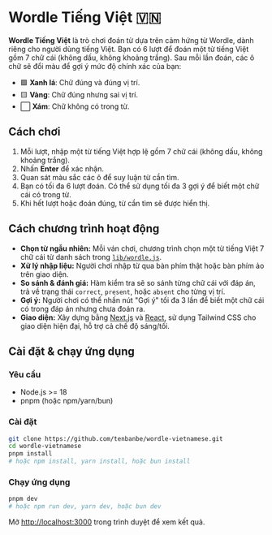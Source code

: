 # Wordle Tiếng Việt 🇻🇳

**Wordle Tiếng Việt** là trò chơi đoán từ dựa trên cảm hứng từ Wordle, dành riêng cho người dùng tiếng Việt. Bạn có 6 lượt để đoán một từ tiếng Việt gồm 7 chữ cái (không dấu, không khoảng trắng). Sau mỗi lần đoán, các ô chữ sẽ đổi màu để gợi ý mức độ chính xác của bạn:

- 🟩 **Xanh lá**: Chữ đúng và đúng vị trí.
- 🟨 **Vàng**: Chữ đúng nhưng sai vị trí.
- ⬜ **Xám**: Chữ không có trong từ.

## Cách chơi

1. Mỗi lượt, nhập một từ tiếng Việt hợp lệ gồm 7 chữ cái (không dấu, không khoảng trắng).
2. Nhấn **Enter** để xác nhận.
3. Quan sát màu sắc các ô để suy luận từ cần tìm.
4. Bạn có tối đa 6 lượt đoán. Có thể sử dụng tối đa 3 gợi ý để biết một chữ cái có trong từ.
5. Khi hết lượt hoặc đoán đúng, từ cần tìm sẽ được hiển thị.

## Cách chương trình hoạt động

- **Chọn từ ngẫu nhiên:** Mỗi ván chơi, chương trình chọn một từ tiếng Việt 7 chữ cái từ danh sách trong [`lib/wordle.js`](lib/wordle.js).
- **Xử lý nhập liệu:** Người chơi nhập từ qua bàn phím thật hoặc bàn phím ảo trên giao diện.
- **So sánh & đánh giá:** Hàm kiểm tra sẽ so sánh từng chữ cái với đáp án, trả về trạng thái `correct`, `present`, hoặc `absent` cho từng vị trí.
- **Gợi ý:** Người chơi có thể nhấn nút "Gợi ý" tối đa 3 lần để biết một chữ cái có trong đáp án nhưng chưa đoán ra.
- **Giao diện:** Xây dựng bằng [Next.js](https://nextjs.org) và [React](https://react.dev), sử dụng Tailwind CSS cho giao diện hiện đại, hỗ trợ cả chế độ sáng/tối.

## Cài đặt & chạy ứng dụng

### Yêu cầu
- Node.js >= 18
- pnpm (hoặc npm/yarn/bun)

### Cài đặt

```bash
git clone https://github.com/tenbanbe/wordle-vietnamese.git
cd wordle-vietnamese
pnpm install
# hoặc npm install, yarn install, hoặc bun install
```

### Chạy ứng dụng

```bash
pnpm dev
# hoặc npm run dev, yarn dev, hoặc bun dev
```

Mở [http://localhost:3000](http://localhost:3000) trong trình duyệt để xem kết quả.

